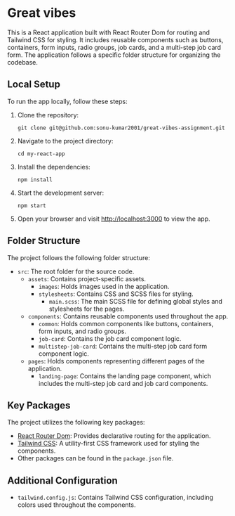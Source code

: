 # Great vibes 

This is a React application built with React Router Dom for routing and Tailwind CSS for styling. It includes reusable components such as buttons, containers, form inputs, radio groups, job cards, and a multi-step job card form. The application follows a specific folder structure for organizing the codebase.

## Local Setup

To run the app locally, follow these steps:

1. Clone the repository:

   ```shell
   git clone git@github.com:sonu-kumar2001/great-vibes-assignment.git
   ```

2. Navigate to the project directory:

   ```shell
   cd my-react-app
   ```

3. Install the dependencies:

   ```shell
   npm install
   ```

4. Start the development server:

   ```shell
   npm start
   ```

5. Open your browser and visit [http://localhost:3000](http://localhost:3000) to view the app.

## Folder Structure

The project follows the following folder structure:

- `src`: The root folder for the source code.
  - `assets`: Contains project-specific assets.
    - `images`: Holds images used in the application.
    - `stylesheets`: Contains CSS and SCSS files for styling.
      - `main.scss`: The main SCSS file for defining global styles and stylesheets for the pages.
  - `components`: Contains reusable components used throughout the app.
    - `common`: Holds common components like buttons, containers, form inputs, and radio groups.
    - `job-card`: Contains the job card component logic.
    - `multistep-job-card`: Contains the multi-step job card form component logic.
  - `pages`: Holds components representing different pages of the application.
    - `landing-page`: Contains the landing page component, which includes the multi-step job card and job card components.

## Key Packages

The project utilizes the following key packages:

- [React Router Dom](https://reactrouter.com/web/guides/quick-start): Provides declarative routing for the application.
- [Tailwind CSS](https://tailwindcss.com/): A utility-first CSS framework used for styling the components.
- Other packages can be found in the `package.json` file.

## Additional Configuration

- `tailwind.config.js`: Contains Tailwind CSS configuration, including colors used throughout the components.

